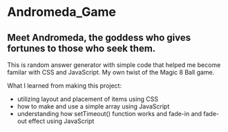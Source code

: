 # Andromeda_Game
## Meet Andromeda, the goddess who gives fortunes to those who seek them. 
This is random answer generator with simple code that helped me become familar with CSS and JavaScript. My own twist of the Magic 8 Ball game.

What I learned from making this project:

- utilizing layout and placement of items using CSS
- how to make and use a simple array using JavaScript
- understanding how setTimeout() function works and fade-in and fade-out effect using JavaScript

